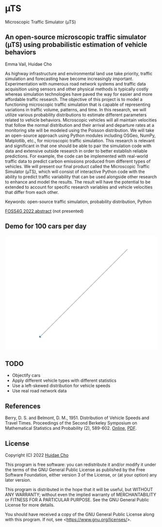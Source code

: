 # µTS
Microscopic Traffic Simulator (µTS)

## An open-source microscopic traffic simulator (µTS) using probabilistic estimation of vehicle behaviors

Emma Vail, Huidae Cho

As highway infrastructure and environmental land use take priority, traffic simulation and forecasting have become increasingly important. Experimentation with numerous road network systems and traffic data acquisition using sensors and other physical methods is typically costly whereas simulation technologies have paved the way for easier and more affordable traffic research. The objective of this project is to model a functioning microscopic traffic simulation that is capable of representing variations in traffic volume, patterns, and time. In this research, we will utilize various probability distributions to estimate different parameters related to vehicle behaviors. Microscopic vehicles will all maintain velocities that follow the normal distribution and their arrival and departure rates at a monitoring site will be modeled using the Poisson distribution. We will take an open-source approach using Python modules including OSGeo, NumPy, Matplotlib, etc., for microscopic traffic simulation. This research is relevant and significant in that one should be able to pair the simulation code with data and extensive outside research in order to better establish reliable predictions. For example, the code can be implemented with real-world traffic data to predict carbon emissions produced from different types of vehicles. We will present our final product called the Microscopic Traffic Simulator (µTS), which will consist of interactive Python code with the ability to predict traffic variability that can be used alongside other research to enhance and model the results. The result will have the potential to be extended to account for specific research variables and vehicle velocities that differ from each other.

Keywords: open-source traffic simulation, probability distribution, Python

[FOSS4G 2022 abstract](https://talks.osgeo.org/foss4g-2022/talk/review/QEFTUYCHHGBZYYTYHS3K8XXLEUWUHEXK) (not presented)

## Demo for 100 cars per day

![simulation.gif](simulation.gif "simulation.gif")

## TODO

* Objectify cars
* Apply different vehicle types with different statistics
* Use a left-skewed distribution for vehicle speeds
* Use real road network data

## References

Berry, D. S. and Belmont, D. M., 1951. Distribution of Vehicle Speeds and Travel Times. Proceedings of the Second Berkeley Symposium on Mathematical Statistics and Probability (2), 589-602. [Online](https://projecteuclid.org/proceedings/berkeley-symposium-on-mathematical-statistics-and-probability/Proceedings-of-the-Second-Berkeley-Symposium-on-Mathematical-Statistics-and/Chapter/Distribution-of-Vehicle-Speeds-and-Travel-Times/bsmsp/1200500257), [PDF](https://digitalassets.lib.berkeley.edu/math/ucb/text/math_s2_article-43.pdf).

## License

Copyright (C) 2022 [Huidae Cho](https://hcho.isnew.info/)

This program is free software: you can redistribute it and/or modify
it under the terms of the GNU General Public License as published by
the Free Software Foundation, either version 3 of the License, or
(at your option) any later version.

This program is distributed in the hope that it will be useful,
but WITHOUT ANY WARRANTY; without even the implied warranty of
MERCHANTABILITY or FITNESS FOR A PARTICULAR PURPOSE.  See the
GNU General Public License for more details.

You should have received a copy of the GNU General Public License
along with this program.  If not, see <<https://www.gnu.org/licenses/>>.

